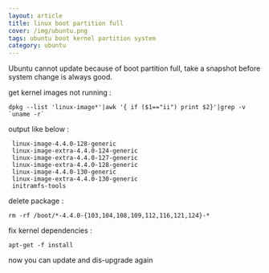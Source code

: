 ```yaml
---
layout: article
title: linux boot partition full
cover: /img/ubuntu.png
tags: ubuntu boot kernel partition system
category: ubuntu
---
```


Ubuntu cannot update because of boot partition full, take a snapshot before system change is always good.

get kernel images not running :
```
dpkg --list 'linux-image*'|awk '{ if ($1=="ii") print $2}'|grep -v `uname -r`
```

output like below :

```
 linux-image-4.4.0-128-generic
 linux-image-extra-4.4.0-124-generic
 linux-image-extra-4.4.0-127-generic
 linux-image-extra-4.4.0-128-generic
 linux-image-4.4.0-130-generic
 linux-image-extra-4.4.0-130-generic
 initramfs-tools
```

delete package :

```
rm -rf /boot/*-4.4.0-{103,104,108,109,112,116,121,124}-*
```

fix kernel dependencies :

```
apt-get -f install
```

now you can update and dis-upgrade again
